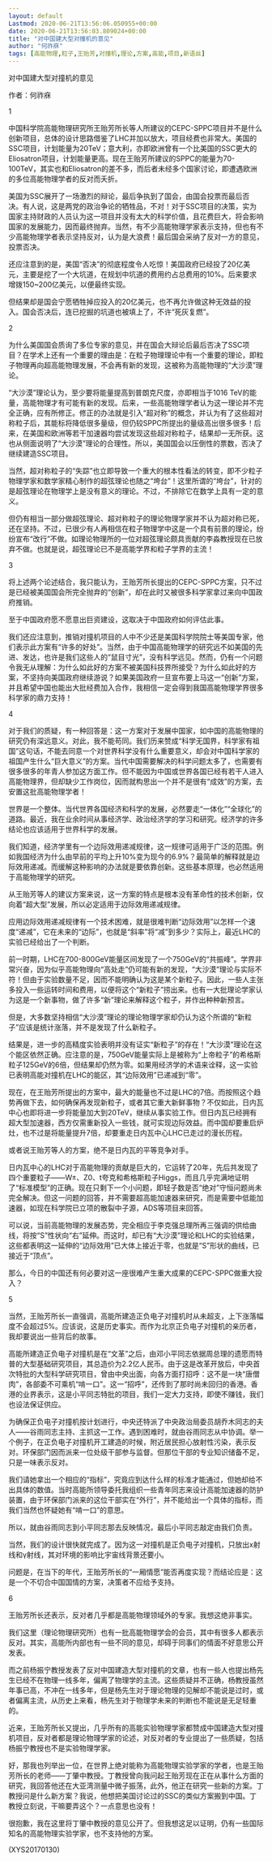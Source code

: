 ```yaml
---
layout: default
Lastmod: 2020-06-21T13:56:06.050955+00:00
date: 2020-06-21T13:56:03.809024+00:00
title: "对中国建大型对撞机的意见"
author: "何祚庥"
tags: [高能物理,粒子,王贻芳,对撞机,理论,方案,高能,项目,新语丝]
---
```


对中国建大型对撞机的意见

作者：何祚庥

1

中国科学院高能物理研究所王贻芳所长等人所建议的CEPC-SPPC项目并不是什么创新项目，总体的设计思路借鉴了LHC并加以放大，项目经费也非常大。美国的SSC项目，计划能量为20TeV；意大利，亦即欧洲曾有一个比美国的SSC更大的Eliosatron项目，计划能量更高。现在王贻芳所建议的SPPC的能量为70-100TeV，其实也和Eliosatron的差不多，而后者未经多个国家讨论，即遭遇欧洲的多位高能物理学者的反对而夭折。

美国为SSC展开了一场激烈的辩论，最后争执到了国会，由国会投票而最后否决。有人说，这是两党的政治争论的牺牲品，不对！对于SSC项目的决策，实为国家主持财政的人员认为这一项目并没有太大的科学价值，且花费巨大，将会影响国家的发展能力，因而最终抛弃。当然，有不少高能物理学家表示支持，但也有不少高能物理学者表示坚持反对，认为是大浪费！最后国会采纳了反对一方的意见，投票否决。

还应注意到的是，美国“否决”的彻底程度令人吃惊！美国政府已经投了20亿美元，主要是挖了一个大坑道，在规划中坑道的费用约占总费用的10%。后来要求增拨150~200亿美元，以便最终实现。

但结果却是国会宁愿牺牲掉应投入的20亿美元，也不再允许做这种无效益的投入。国会否决后，连已挖掘的坑道也被填上了，不许“死灰复燃”。

2

为什么美国国会质询了多位专家的意见，并在国会大辩论后最后否决了SSC项目？在学术上还有一个重要的理由是：在粒子物理理论中有一个重要的理论，即粒子物理再向超高能物理发展，不会再有新的发现，这被称为高能物理的“大沙漠”理论。

“大沙漠”理论认为，至少要将能量提高到普朗克尺度，亦即相当于1016 TeV的能量，高能物理才有可能有新的发现。后来，一些高能物理学者认为这一理论并不完全正确，应有所修正。修正的办法就是引入“超对称”的概念，并认为有了这些超对称粒子后，其能标将降低很多量级，但仍较SPPC所提出的量级高出很多很多！后来，在美国和欧洲等若干加速器均尝试发现这些超对称粒子，结果却一无所获。这也从侧面说明了“大沙漠”理论的合理性。所以，美国国会以压倒性的票数，否决了继续建造SSC项目。

当然，超对称粒子的“失踪”也立即导致一个重大的根本性看法的转变，即不少粒子物理学家和数学家精心制作的超弦理论也随之“垮台”！这里所谓的“垮台”，针对的是超弦理论在物理学上是没有意义的理论。不过，不排除它在数学上具有一定的意义。

但仍有相当一部分做超弦理论、超对称粒子的理论物理学家并不认为超对称已死，还在坚持。不过，已很少有人再相信在粒子物理学中这是一个具有前景的理论，纷纷宣布“改行”不做。如理论物理所的一位对超弦理论颇具贡献的李淼教授现在已放弃不做。也就是说，超弦理论已不是高能学界和粒子学界的主流！

3

将上述两个论述结合，我只能认为，王贻芳所长提出的CEPC-SPPC方案，只不过是已经被美国国会所完全抛弃的“创新”，却在此时又被很多科学家拿过来向中国政府推销。

至于中国政府愿不愿意出巨资建设，这取决于中国政府如何评估此事。

我们还应注意到，推销对撞机项目的人中不少还是美国科学院院士等美国专家，他们表示此方案有“许多的好处”。当然，由于中国高能物理学的研究远不如美国的先进、发达，也许是我们这些人的“鼠目寸光”，没有科学远见。然而，仍有一个问题令我无从理解：为什么如此好的方案不被美国科技界所接受？为什么如此好的方案，不坚持向美国政府继续游说？如果美国政府一旦宣布要上马这一“创新”方案，并且希望中国也能出大批经费加入合作，我相信一定会得到我国高能物理学界很多科学家的鼎力支持！

4

对于我们的质疑，有一种回答是：这一方案对于发展中国家，如中国的高能物理的研究仍有深远意义。对此，我不能苟同。我们历来赞成“科学无国界，科学家有祖国”这句话，不能去同意一个对世界科学没有什么重要意义，却会对中国科学家的祖国产生什么“巨大意义”的方案。当代中国需要解决的科学问题太多了，也需要有很多很多的年青人参加这方面工作。但不能因为中国或世界各国已经有若干人进入高能物理界，但却缺少工作岗位，因而就构思出一个并不是很有“成效”的方案，去安置这批高能物理学者！

世界是一个整体。当代世界各国经济和科学的发展，必然要走“一体化”“全球化”的道路。最近，我在业余时间从事经济学、政治经济学的学习和研究。经济学的许多结论也应该适用于世界科学的发展。

我们知道，经济学里有一个边际效用递减规律，这一规律可适用于广泛的范围。例如我国经济为什么由早前的平均上升10%变为现今的6.9%？最简单的解释就是边际效用递减。而缓解这种影响的办法就是要依靠创新。这些基本原理，也必然适用于高能物理学的研究。

从王贻芳等人的建议方案来说，这一方案的特点是根本没有革命性的技术创新，仅向着“超大型”发展，所以必定适用于边际效用递减规律。

应用边际效用递减规律有一个技术困难，就是很难判断“边际效用”以怎样一个速度“递减”，它在未来的“边际”，也就是“斜率”将“减”到多少？实际上，最近LHC的实验已经给出了一个判断。

前一时期，LHC在700-800GeV能量区间发现了一个750GeV的“共振峰”。学界非常兴奋，因为似乎高能物理向“高处走”仍可能有新的发现，“大沙漠”理论与实际不符！但由于实验数量不足，因而不能明确认为这是某个新粒子。因此，一些人主张多投入一些运转时间和费用，以便将这个“新粒子”捞出来。也有一大批理论学家认为这是一个新事物，做了许多“新”理论来解释这个粒子，并作出种种新预言。

但是，大多数坚持相信“大沙漠”理论的理论物理学家却仍认为这个所谓的“新粒子”应该是统计涨落，并不是发现了什么新粒子。

结果是，进一步的高精度实验表明并没有证实“新粒子”的存在！“大沙漠”理论在这个能区依然正确。应注意的是，750GeV能量实际上是被称为“上帝粒子”的希格斯粒子125GeV的6倍，但结果却仍然为零。如果用经济学的术语来诠释，这一实验已表明高能对撞机在LHC的能区，其“边际效用”已递减到“零”。

现在，在王贻芳所提出的方案中，最大的能量也不过是LHC的7倍。而按照这个趋势再做下去，如何确保再发现新粒子，或者其它重大新鲜事物？不仅如此，日内瓦中心也即将进一步将能量加大到20TeV，继续从事实验工作。但日内瓦已经拥有超大型加速器，西方仅需重新投入一些钱，就可实现边际效益。而中国却要重启炉灶，也不过是将能量提升7倍，却要重走日内瓦中心LHC已走过的漫长历程。

或者说王贻芳等人的方案，绝不是日内瓦的平等竞争对手。

日内瓦中心的LHC对于高能物理的贡献是巨大的，它运转了20年，先后共发现了四个重要粒子——W±、Z0、t夸克和希格斯粒子Higgs，而且几乎完满地证明了“标准模型”的正确。现在只剩下一个小问题，即轻子数是否“绝对”守恒问题尚未完全解决。但这一问题的回答，并不需要超高能加速器来研究，而是需要中低能加速器，如现在科学院已立项的散裂中子源，ADS等项目来回答。

可以说，当前高能物理的发展态势，完全相应于李克强总理所再三强调的供给曲线，将按“S”性状向“右”延伸。而这时，却已有“大沙漠”理论和LHC的实验结果，这些都表明这一延伸的“边际效用”已大体上接近于零，也就是“S”形状的曲线，已接近于“顶点”。

那么，今日的中国还有何必要对这一座很难产生重大成果的CEPC-SPPC做重大投入？

5

当然，王贻芳所长一直强调，高能所建造正负电子对撞机时从未超支，上下涨落幅度不会超过5%。应该说，这是历史事实。而作为北京正负电子对撞机的亲历者，我却要说出一些背后的故事。

高能所建造正负电子对撞机是在“文革”之后，由邓小平同志依据周总理的遗愿而特普的大型基础研究项目，其总造价为2.2亿人民币。由于这是改革开放后，中央首次特批的大型科学研究项目，曾由中央出面，向各方面打招呼：这不是一块“唐僧肉”，各部委不可乘机“啃一口”。这一“招呼”，还传到了那时尚未回归的香港。香港的业界表示，这是小平同志特批的项目，我们一定大力支持，即使不赚钱，我们也设法保证供应。

为确保正负电子对撞机按计划进行，中央还特派了中央政治局委员胡乔木同志的夫人——谷雨同志主持、主抓这一工作。遇到困难时，就由谷雨同志从中协调。举一个例子，在正负电子对撞机开工建造的时候，附近居民担心放射性污染，表示反对。环保部门因而派来一位处级干部参与监督。但那位干部的专业知识储备不足，只是一味表示反对。

我们请她拿出一个相应的“指标”，究竟应到达什么样的标准才能通过，但她却给不出具体的数值。当时高能所领导委托我组织一些青年同志来设计高能加速器的防护装置，由于环保部门派来的这位干部实在“外行”，并不能给出一个具体的指标，而我们当然也怀疑她有“啃一口”的意思。

所以，就由谷雨同志到小平同志那去反映情况，最后小平同志敲定由我们负责。

当然，我们的设计很快就完成了。因为这一对撞机是正负电子对撞机，只放出x射线和γ射线，其对环境的影响比宇宙线背景还要小。

问题是，在当下的年代，王贻芳所长的“一厢情愿”能否再度实现？而结论应是：这是一个不切合中国国情的方案，决策者不应给予支持。

6

王贻芳所长还表示，反对者几乎都是高能物理领域外的专家。我想这绝非事实。

我们这里（理论物理研究所）也有一批高能物理学会的会员，其中有很多人都表示反对。其实，高能所内部也有一些不同的意见，却碍于同事们的情面不好意思公开发表。

而之前杨振宁教授发表了反对中国建造大型对撞机的文章，也有一些人也提出杨先生已经不在物理一线多年，偏离了物理学的主流。这些质疑并不正确，杨教授虽然年事已高，不冲在一线多年，但是杨先生对于理论物理的见解却不能说是过时，或者偏离主流，从历史上来看，杨先生对于物理学未来的判断也不能说是无足轻重的。

近来，王贻芳所长又提出，几乎所有的高能实验物理学家都赞成中国建造大型对撞机项目，反对者都是理论物理学家的论述，对反对者的专业提出了一些质疑，包括杨振宁教授也不是实验物理学家。

好，那我也列举出一位，在世界上绝对能称为高能物理实验学家的学者，也是王贻芳所长的老师——丁肇中教授。丁教授曾向我问起王贻芳现在正在从事什么方面的研究，我回答他还在大亚湾测量中微子振荡，此外，他正在研究一些新的方案。丁教授问是什么新方案？我说，他想把美国讨论过的SSC的类似方案搬到中国。丁教授立刻说，干嘛要弄这个？一点意思也没有！

很抱歉，我在这里将丁肇中教授的意见公开了。但我想这足以证明，仍有一些国际知名的高能物理实验学家，也不支持他的方案。

(XYS20170130)

